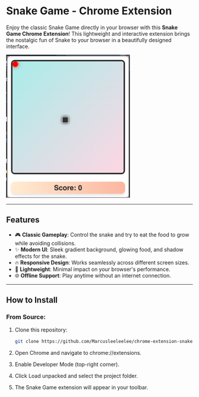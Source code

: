# Snake Game - Chrome Extension

Enjoy the classic Snake Game directly in your browser with this **Snake Game Chrome Extension**! This lightweight and interactive extension brings the nostalgic fun of Snake to your browser in a beautifully designed interface.

![Demo](./Demo.png)

---

## Features

- 🎮 **Classic Gameplay**: Control the snake and try to eat the food to grow while avoiding collisions.
- ✨ **Modern UI**: Sleek gradient background, glowing food, and shadow effects for the snake.
- 🔥 **Responsive Design**: Works seamlessly across different screen sizes.
- 🚀 **Lightweight**: Minimal impact on your browser's performance.
- 🌐 **Offline Support**: Play anytime without an internet connection.

---

## How to Install

### From Source:

1. Clone this repository:
   ```bash
   git clone https://github.com/Marcusleeleelee/chrome-extension-snake.git
   ```
2. Open Chrome and navigate to chrome://extensions.

3. Enable Developer Mode (top-right corner).

4. Click Load unpacked and select the project folder.

5. The Snake Game extension will appear in your toolbar.
